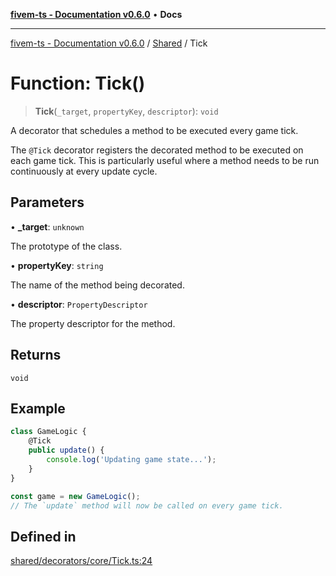 [**fivem-ts - Documentation v0.6.0**](../../../README.md) • **Docs**

***

[fivem-ts - Documentation v0.6.0](../../../README.md) / [Shared](../README.md) / Tick

# Function: Tick()

> **Tick**(`_target`, `propertyKey`, `descriptor`): `void`

A decorator that schedules a method to be executed every game tick.

The `@Tick` decorator registers the decorated method to be executed on each game tick. This is particularly useful
where a method needs to be run continuously at every update cycle.

## Parameters

• **\_target**: `unknown`

The prototype of the class.

• **propertyKey**: `string`

The name of the method being decorated.

• **descriptor**: `PropertyDescriptor`

The property descriptor for the method.

## Returns

`void`

## Example

```ts
class GameLogic {
    @Tick
    public update() {
        console.log('Updating game state...');
    }
}

const game = new GameLogic();
// The `update` method will now be called on every game tick.
```

## Defined in

[shared/decorators/core/Tick.ts:24](https://github.com/Purpose-Dev/fivem-ts/blob/main/src/shared/decorators/core/Tick.ts#L24)
